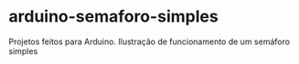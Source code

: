 # arduino-semaforo-simples
Projetos feitos para Arduino. Ilustração de funcionamento de um semáforo simples
